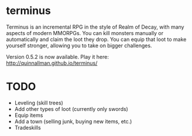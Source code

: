 # terminus

Terminus is an incremental RPG in the style of Realm of Decay, with many aspects of modern MMORPGs. You can kill monsters manually or automatically and claim the loot they drop. You can equip that loot to make yourself stronger, allowing you to take on bigger challenges.

Version 0.5.2 is now available. Play it here: http://quinnallman.github.io/terminus/

# TODO
* Leveling (skill trees)
* Add other types of loot (currently only swords)
* Equip items
* Add a town (selling junk, buying new items, etc.)
* Tradeskills
